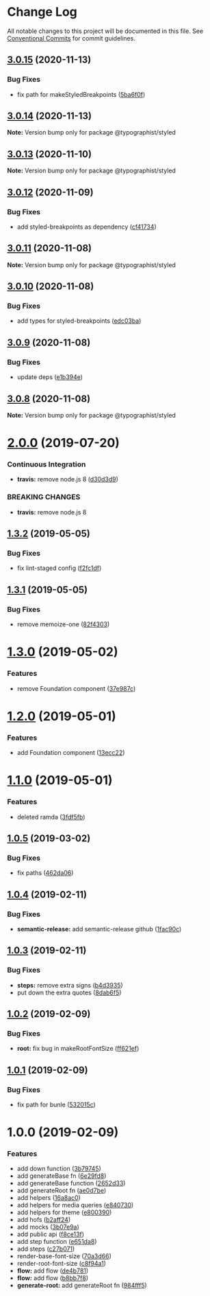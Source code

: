 # Change Log

All notable changes to this project will be documented in this file.
See [Conventional Commits](https://conventionalcommits.org) for commit guidelines.

## [3.0.15](https://github.com/mg901/typographist/compare/@typographist/styled@3.0.14...@typographist/styled@3.0.15) (2020-11-13)


### Bug Fixes

* fix path for makeStyledBreakpoints ([5ba6f0f](https://github.com/mg901/typographist/commit/5ba6f0f51374ec33879b05cbd2437f55cf77129e))





## [3.0.14](https://github.com/mg901/typographist/compare/@typographist/styled@3.0.13...@typographist/styled@3.0.14) (2020-11-13)

**Note:** Version bump only for package @typographist/styled





## [3.0.13](https://github.com/mg901/typographist/compare/@typographist/styled@3.0.12...@typographist/styled@3.0.13) (2020-11-10)

**Note:** Version bump only for package @typographist/styled





## [3.0.12](https://github.com/mg901/typographist/compare/@typographist/styled@3.0.11...@typographist/styled@3.0.12) (2020-11-09)


### Bug Fixes

* add styled-breakpoints as dependency ([cf41734](https://github.com/mg901/typographist/commit/cf41734ebba725b8690ac1afb5c375d506943e33))





## [3.0.11](https://github.com/mg901/typographist/compare/@typographist/styled@3.0.10...@typographist/styled@3.0.11) (2020-11-08)

**Note:** Version bump only for package @typographist/styled





## [3.0.10](https://github.com/mg901/typographist/compare/@typographist/styled@3.0.9...@typographist/styled@3.0.10) (2020-11-08)


### Bug Fixes

* add types for styled-breakpoints ([edc03ba](https://github.com/mg901/typographist/commit/edc03ba4861bbe6c41a6900ffffe9849d1ab5ec6))





## [3.0.9](https://github.com/mg901/typographist/compare/@typographist/styled@3.0.8...@typographist/styled@3.0.9) (2020-11-08)


### Bug Fixes

* update deps ([e1b394e](https://github.com/mg901/typographist/commit/e1b394e8cda09ae5ffbca09c4d577e48f2661760))





## [3.0.8](https://github.com/mg901/typographist/compare/@typographist/styled@3.0.7...@typographist/styled@3.0.8) (2020-11-08)

**Note:** Version bump only for package @typographist/styled





# [2.0.0](https://github.com/typographist/styled/compare/v1.3.2...v2.0.0) (2019-07-20)


### Continuous Integration

* **travis:** remove node.js 8 ([d30d3d9](https://github.com/typographist/styled/commit/d30d3d9))


### BREAKING CHANGES

* **travis:** remove node.js 8

## [1.3.2](https://github.com/typographist/styled/compare/v1.3.1...v1.3.2) (2019-05-05)


### Bug Fixes

* fix lint-staged config ([f2fc1df](https://github.com/typographist/styled/commit/f2fc1df))

## [1.3.1](https://github.com/typographist/styled/compare/v1.3.0...v1.3.1) (2019-05-05)


### Bug Fixes

* remove memoize-one ([82f4303](https://github.com/typographist/styled/commit/82f4303))

# [1.3.0](https://github.com/typographist/styled/compare/v1.2.0...v1.3.0) (2019-05-02)


### Features

* remove Foundation component ([37e987c](https://github.com/typographist/styled/commit/37e987c))

# [1.2.0](https://github.com/typographist/styled/compare/v1.1.0...v1.2.0) (2019-05-01)


### Features

* add Foundation component ([13ecc22](https://github.com/typographist/styled/commit/13ecc22))

# [1.1.0](https://github.com/typographist/styled/compare/v1.0.5...v1.1.0) (2019-05-01)


### Features

* deleted ramda ([3fdf5fb](https://github.com/typographist/styled/commit/3fdf5fb))

## [1.0.5](https://github.com/typographist/styled/compare/v1.0.4...v1.0.5) (2019-03-02)


### Bug Fixes

* fix paths ([462da06](https://github.com/typographist/styled/commit/462da06))

## [1.0.4](https://github.com/typographist/styled/compare/v1.0.3...v1.0.4) (2019-02-11)


### Bug Fixes

* **semantic-release:** add semantic-release github ([1fac90c](https://github.com/typographist/styled/commit/1fac90c))

## [1.0.3](https://github.com/typographist/styled/compare/v1.0.2...v1.0.3) (2019-02-11)


### Bug Fixes

* **steps:** remove extra signs ([b4d3935](https://github.com/typographist/styled/commit/b4d3935))
* put down the extra quotes ([8dab6f5](https://github.com/typographist/styled/commit/8dab6f5))

## [1.0.2](https://github.com/typographist/styled/compare/v1.0.1...v1.0.2) (2019-02-09)


### Bug Fixes

* **root:** fix bug in makeRootFontSize ([ff621ef](https://github.com/typographist/styled/commit/ff621ef))

## [1.0.1](https://github.com/typographist/styled/compare/v1.0.0...v1.0.1) (2019-02-09)


### Bug Fixes

* fix path for bunle ([532015c](https://github.com/typographist/styled/commit/532015c))

# 1.0.0 (2019-02-09)


### Features

* add down function ([3b79745](https://github.com/typographist/styled/commit/3b79745))
* add generateBase fn ([6e29fd8](https://github.com/typographist/styled/commit/6e29fd8))
* add generateBase function ([2652d33](https://github.com/typographist/styled/commit/2652d33))
* add generateRoot fn ([ae0d7be](https://github.com/typographist/styled/commit/ae0d7be))
* add helpers ([16a8ac0](https://github.com/typographist/styled/commit/16a8ac0))
* add helpers for media queries ([e840730](https://github.com/typographist/styled/commit/e840730))
* add helpers for theme ([e800390](https://github.com/typographist/styled/commit/e800390))
* add hofs ([b2aff24](https://github.com/typographist/styled/commit/b2aff24))
* add mocks ([3b07e9a](https://github.com/typographist/styled/commit/3b07e9a))
* add public api ([f8ce13f](https://github.com/typographist/styled/commit/f8ce13f))
* add step function ([e651da8](https://github.com/typographist/styled/commit/e651da8))
* add steps ([c27b071](https://github.com/typographist/styled/commit/c27b071))
* render-base-font-size ([70a3d66](https://github.com/typographist/styled/commit/70a3d66))
* render-root-font-size ([c8f94a1](https://github.com/typographist/styled/commit/c8f94a1))
* **flow:** add flow ([de4b781](https://github.com/typographist/styled/commit/de4b781))
* **flow:** add flow ([b8bb7f8](https://github.com/typographist/styled/commit/b8bb7f8))
* **generate-root:** add generateRoot fn ([984fff5](https://github.com/typographist/styled/commit/984fff5))
